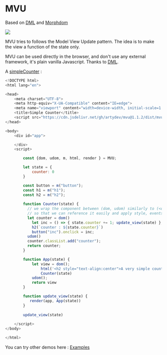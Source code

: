 # MVU

Based on [DML](https://github.com/efpage/DML) and [Morphdom](https://github.com/patrick-steele-idem/morphdom)

[![](https://data.jsdelivr.com/v1/package/gh/artydev/mvu/badge)](https://www.jsdelivr.com/package/gh/artydev/mvu)

MVU tries to follows the Model View Update pattern.
The idea is to make the view a function of the state only.

MVU can be used directly in the browser, and don't use any external framework, it's plain vanilla Javascript.
Thanks to [DML](https://github.com/efpage/DML).

A [simpleCounter](https://flems.io/#0=N4IgtglgJlA2CmIBcBWAzAOgGwoDQgGd4EBjAF3imRAwAsyxYR8CSAnAe1iaQG0AGXAEYhaALr4AZhAQFkvUADsAhmERIa9RsxAkOiigeoAeAIQARAPIBhACoBNAAoBRAARbYAPgA6i4x9dYZUUAcwBebxB4RUifGL9aeGUoONc012M1MmVXElplNiIyCJAAVVsAMQBaAA5Y33SMrJz6MgAHKvgARwBXCAA3EoANKtKAQSrrDjA25TIIACMESNz9Q2LIgElnMMoQ+HrFRsz4bNcVNRL+iHgAdzaONjIVvQNojZBb6DJaMKh4a4keBVL5QH64VwQRQQebKWBVVhw+BhIQYfiHY7zMgITwAZQgMwQrimPTebGMAHosTiGuljKw2BA2mRXAQ2CQSq02gQkBSKSQoIoMAArAj-WADNgYRSnCkhWgUgpkACe-36FLA-R6AAFUaiAEwUqAQAhkDVajA9MBQDCQIWi2KUhlMshxSmJZJxXzGBYcKDK1J0439SFQErKNptQ60tKU4OB2PO5leo6NdKvU2uYBQaYQno5sAQwvuBiwCFsaL-NiuAC+rjCrgAsgA1UoAbl8MbTCBZprm8HrWa7afTHFJFDYSFc6NTI5rndnaYzLIWPTIZH0g7AAApIqv1-pIgBKDuLxrL9xCLe7kC0ITH08jtIX2j66+RV8P4fpb9pSSk8gIE3EkyW3PsKCPIczzTPlXFuAdbjYCNXB+Ac9BmfR3lcBZTng6JXG3As8wLSCCAJGQClgZUUI4AjjHjCE4wGTwjyPX90lgghaJ+OY4LQ4JXArSR4ArRQgUhFkkjIqjXGCKBZMjGTTWVBAIQBd4CAwLT2LSHtVnHETBwLbdIJ09I9KhEhBxM+tPCzVlsgoDA9AM6sAGoGyENtXB6NooH7AB9a47jAxz4EgmtHyfRpX23AADFyyVcKcABJgHA+BnLHMkazitjoJHfcN0UG9LOPDB9BICUSAAa0HSyoui-NphMszEonZyggIAgABkTTIDBkigG92pEr8CvSCsyB6NgjlGthGrTed4mi-8xPmTcxkjUL+0g4AzN005XGC24jJak8DrTDxtwAcn8N9lIQEoKAADzIKo4QgEJFCQIEyViMZjpE6iyMJNDsond19U8G78ui6KQInHaIMu5qdwuibGimmajhO9jlvYtbAM3Xz-IoIKbluZHwqg+G0lEqttwjNoIS2tpqdY-H2PY0nApOjnfy7J12BdN0KV9f0U3dUtPB0IhSA2xQ5A0fUAE4kAAdgAFhAGtcCUVR1BoUUdFedZqF8OXiHgYmleoIQkH4XX9ZAC4jec7rTbWd5qCy1zadcWYYChEIkCEfg2hetswAKEIoUd2S1w4NtXvez7vt+94RO8302CrKchEj1kuGgbCglqttQR+JB9X4COo98GsrYVoC7Y0B2ah1msJFdw3qCJxWS20GsgA) :

```js
<!DOCTYPE html>
<html lang="en">

<head>
    <meta charset="UTF-8">
    <meta http-equiv="X-UA-Compatible" content="IE=edge">
    <meta name="viewport" content="width=device-width, initial-scale=1.0">
    <title>Simple Counter</title>
    <script src="https://cdn.jsdelivr.net/gh/artydev/mvu@1.1.2/dist/mvu.umd.min.js"></script>
</head>

<body>
    <div id="app">

    </div>
    <script>

        const {dom, udom, m, html, render } = MVU;

        let state = {
            counter: 0
        }

        const button = m("button");
        const h1 = m("h1");
        const h2 = m("h2");
        
        function Counter(state) {
          // we wrap the component between (dom, udom) similarly to (<div>, </div>))
          // so that we can reference it easily and apply style, events...
          let counter = dom() 
            let inc = () => { state.counter += 1; update_view(state) };
            h2(`counter : ${state.counter}`)
            button("inc").onclick = inc;
          udom()
          counter.classList.add("counter");
          return counter;
        }

        function App(state) {
            let view = dom();
                html('<h2 style="text-align:center">A very simple counter</h2>')
                Counter(state)
            udom();
            return view
        }

        function update_view(state) {
           render(app, App(state))
        }
        
        update_view(state)
       
    </script>
</body>

</html>
 ```
     
You can try other demos here : [Examples](https://github.com/artydev/mvu/wiki/MVU-in-practice)







